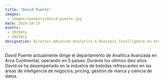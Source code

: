 ```yaml
---
title: "David Puente"
images:
 - images/speakers/david-puente.jpg
date: 2019-10-15
events:
 - 2019mty
 - 2023mty
designation: Director Advanced Analytics & Business Intelligence en Arca Continental 
---
```


David Puente actualmente dirige el departamento de Analítica Avanzada en Arca Continental, operando en 5 países. Durante los últimos diez años David se ha desempeñado en la industria de bebidas refrescantes en las áreas de inteligencia de negocios, pricing, gestión de marca y ciencia de datos.
